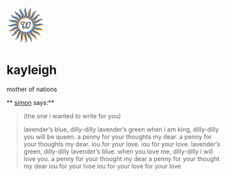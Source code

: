 ![wsun](assets/wsun.gif)

# kayleigh

mother of nations

** [simon](simon.md)  says:**

> 
> 	(the one i wanted to write for you)
> 	
> 	lavender’s blue, dilly-dilly
> 	lavender’s green
> 	when i am king, dilly-dilly
> 	you will be queen.
> 	a penny for your thoughts my dear.
> 	a penny for your thoughts my dear.
> 	iou for your love.
> 	iou for your love.
> 	lavender’s green, dilly-dilly
> 	lavender’s blue.
> 	when you love me, dilly-dilly
> 	i will love you.
> 	a penny for your thought my dear
> 	a penny for your thought my dear
> 	iou for your lvoe
> 	iou for your love
> 	for your love
> 	

 